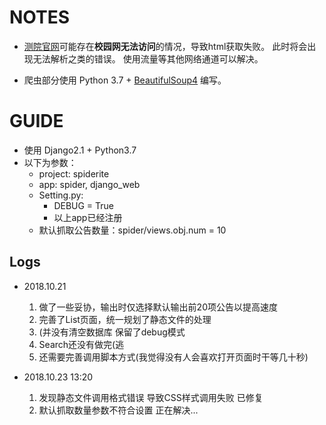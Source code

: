 # NOTES

*   [测院官网][site]可能存在**校园网无法访问**的情况，导致html获取失败。
    此时将会出现无法解析之类的错误。
    使用流量等其他网络通道可以解决。

    [site]: <http://main.sgg.whu.edu.cn/>

*   爬虫部分使用 Python 3.7 + [BeautifulSoup4](https://www.crummy.com/software/BeautifulSoup/) 编写。


# GUIDE

*   使用 Django2.1 + Python3.7
*   以下为参数：
    *   project: spiderite
    *   app: spider, django_web
    *   Setting.py:
        *   DEBUG = True
        *   以上app已经注册
    *   默认抓取公告数量：spider/views.obj.num = 10


## Logs

*   2018.10.21 
       1. 做了一些妥协，输出时仅选择默认输出前20项公告以提高速度
       2. 完善了List页面，统一规划了静态文件的处理
       3. (并没有清空数据库 保留了debug模式
       4. Search还没有做完(逃
       5. 还需要完善调用脚本方式(我觉得没有人会喜欢打开页面时干等几十秒)

*   2018.10.23  13:20
       1. 发现静态文件调用格式错误 导致CSS样式调用失败 已修复
       2. 默认抓取数量参数不符合设置 正在解决...
